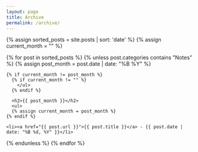 ```yaml
---
layout: page
title: Archive
permalink: /archive/
---
```


{% assign sorted_posts = site.posts | sort: 'date' %}
{% assign current_month = "" %}

{% for post in sorted_posts %}
  {% unless post.categories contains "Notes" %}
    {% assign post_month = post.date | date: "%B %Y" %}

    {% if current_month != post_month %}
      {% if current_month != "" %}
        </ul>
      {% endif %}

      <h2>{{ post_month }}</h2>
      <ul>
      {% assign current_month = post_month %}
    {% endif %}

    <li><a href="{{ post.url }}">{{ post.title }}</a> - {{ post.date | date: "%B %d, %Y" }}</li>
  {% endunless %}
{% endfor %}
